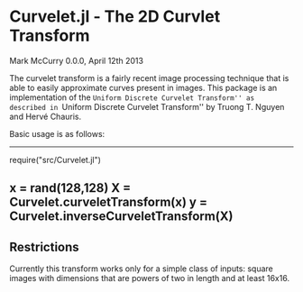 Curvelet.jl - The 2D Curvlet Transform
======================================
Mark McCurry
0.0.0, April 12th 2013


The curvelet transform is a fairly recent image processing technique that is
able to easily approximate curves present in images.
This package is an implementation of the ``Uniform Discrete Curvelet Transform''
as described in ``Uniform Discrete Curvelet Transform'' by Truong T. Nguyen and
Hervé Chauris.

Basic usage is as follows:

----------------------------------------
require("src/Curvelet.jl")

x = rand(128,128)
X = Curvelet.curveletTransform(x)
y = Curvelet.inverseCurveletTransform(X)
----------------------------------------

Restrictions
------------

Currently this transform works only for a simple class of inputs:
square images with dimensions that are powers of two in length and at least
16x16.
